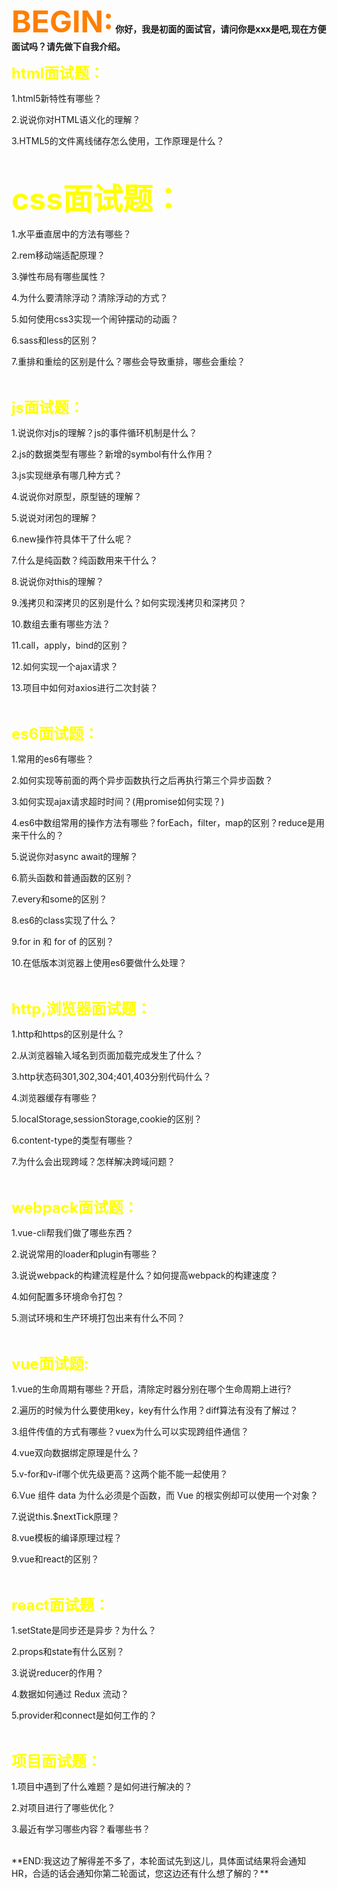 
<!--
 * @Email: 1113739263@qq.com
 * @Author: cailinting
 * @Github: https://github.com/Merlinfollow
 * @Date: 2021-04-27 11:02:18
 * @Description: 前端面试
-->

<font size=7 color=#FF7F00>**BEGIN:</font> 你好，我是初面的面试官，请问你是xxx是吧,现在方便面试吗？请先做下自我介绍。**
</br>

<font size=5 color=#FFFF00>**html面试题：**</font>

1.html5新特性有哪些？

2.说说你对HTML语义化的理解？

3.HTML5的文件离线储存怎么使用，工作原理是什么？

</br>

<font size=10 color=#FFFF00>**css面试题：**</font>

1.水平垂直居中的方法有哪些？

2.rem移动端适配原理？

3.弹性布局有哪些属性？

4.为什么要清除浮动？清除浮动的方式？

5.如何使用css3实现一个闹钟摆动的动画？

6.sass和less的区别？

7.重排和重绘的区别是什么？哪些会导致重排，哪些会重绘？

</br>


<font size=5 color=#FFFF00>**js面试题：**</font>

1.说说你对js的理解？js的事件循环机制是什么？

2.js的数据类型有哪些？新增的symbol有什么作用？

3.js实现继承有哪几种方式？

4.说说你对原型，原型链的理解？

5.说说对闭包的理解？

6.new操作符具体干了什么呢？

7.什么是纯函数？纯函数用来干什么？

8.说说你对this的理解？

9.浅拷贝和深拷贝的区别是什么？如何实现浅拷贝和深拷贝？

10.数组去重有哪些方法？

11.call，apply，bind的区别？

12.如何实现一个ajax请求？

13.项目中如何对axios进行二次封装？

</br>

<font size=5 color=#FFFF00>**es6面试题：**</font>

1.常用的es6有哪些？

2.如何实现等前面的两个异步函数执行之后再执行第三个异步函数？

3.如何实现ajax请求超时时间？(用promise如何实现？)

4.es6中数组常用的操作方法有哪些？forEach，filter，map的区别？reduce是用来干什么的？

5.说说你对async await的理解？

6.箭头函数和普通函数的区别？

7.every和some的区别？

8.es6的class实现了什么？

9.for in 和 for of 的区别？

10.在低版本浏览器上使用es6要做什么处理？

</br>

<font size=5 color=#FFFF00>**http,浏览器面试题：**</font>

1.http和https的区别是什么？

2.从浏览器输入域名到页面加载完成发生了什么？

3.http状态码301,302,304;401,403分别代码什么？

4.浏览器缓存有哪些？

5.localStorage,sessionStorage,cookie的区别？

6.content-type的类型有哪些？

7.为什么会出现跨域？怎样解决跨域问题？

</br>

<font size=5 color=#FFFF00>**webpack面试题：**</font>

1.vue-cli帮我们做了哪些东西？

2.说说常用的loader和plugin有哪些？

3.说说webpack的构建流程是什么？如何提高webpack的构建速度？

4.如何配置多环境命令打包？

5.测试环境和生产环境打包出来有什么不同？

</br>

<font size=5 color=#FFFF00>**vue面试题:**</font>

1.vue的生命周期有哪些？开启，清除定时器分别在哪个生命周期上进行?

2.遍历的时候为什么要使用key，key有什么作用？diff算法有没有了解过？

3.组件传值的方式有哪些？vuex为什么可以实现跨组件通信？

4.vue双向数据绑定原理是什么？

5.v-for和v-if哪个优先级更高？这两个能不能一起使用？

6.Vue 组件 data 为什么必须是个函数，而 Vue 的根实例却可以使用一个对象？

7.说说this.$nextTick原理？

8.vue模板的编译原理过程？

9.vue和react的区别？

</br>

<font size=5 color=#FFFF00>**react面试题：**</font>

1.setState是同步还是异步？为什么？

2.props和state有什么区别？

3.说说reducer的作用？

4.数据如何通过 Redux 流动？

5.provider和connect是如何工作的？

</br>

<font size=5 color=#FFFF00>**项目面试题：**</font>

1.项目中遇到了什么难题？是如何进行解决的？

2.对项目进行了哪些优化？

3.最近有学习哪些内容？看哪些书？

</br>
**END:我这边了解得差不多了，本轮面试先到这儿，具体面试结果将会通知HR，合适的话会通知你第二轮面试，您这边还有什么想了解的？**
